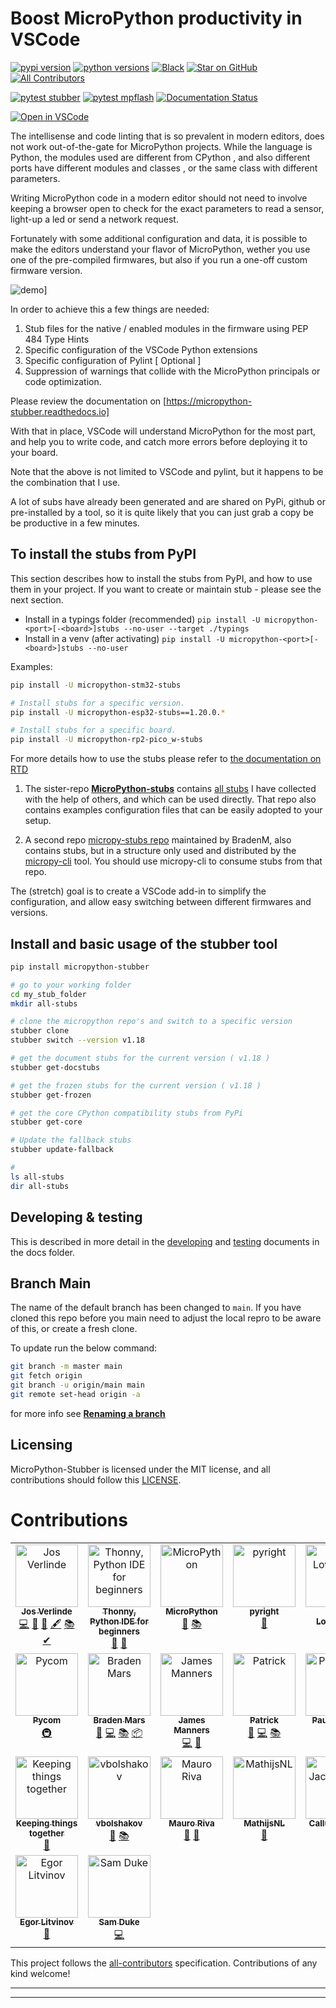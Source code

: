 # Boost MicroPython productivity in VSCode
 
  [![pypi version](https://badgen.net/pypi/v/micropython-stubber)](https://pypi.org/project/micropython-stubber/)
  [![python versions](https://badgen.net/pypi/python/micropython-stubber)](https://badgen.net/pypi/python/micropython-stubber)
  [![Black](https://img.shields.io/badge/code%20style-black-000000.svg)](https://github.com/python/black "Black badge")
  [![Star on GitHub](https://img.shields.io/github/stars/josverl/micropython-stubber.svg?style=social)](https://github.com/josverl/micropython-stubber/stargazers)
  [![All Contributors](https://img.shields.io/badge/all_contributors-19-green.svg?style=flat-square)](#Contributions)
  <!-- break -->
  [![pytest stubber](https://github.com/Josverl/micropython-stubber/actions/workflows/pytest.yml/badge.svg)](https://github.com/Josverl/micropython-stubber/actions/workflows/pytest.yml)
  [![pytest mpflash](https://github.com/Josverl/micropython-stubber/actions/workflows/pytest_mpflash.yml/badge.svg)](https://github.com/Josverl/micropython-stubber/actions/workflows/pytest_mpflash.yml)
  [![Documentation Status](https://readthedocs.org/projects/micropython-stubber/badge/?version=latest)](https://micropython-stubber.readthedocs.io/en/latest/?badge=latest "Document build status badge")
  <!-- break -->
  [![Open in VSCode](https://img.shields.io/static/v1?logo=visualstudiocode&label=&message=Open%20in%20Visual%20Studio%20Code&labelColor=2c2c32&color=007acc&logoColor=007acc
)](https://open.vscode.dev/josverl/micropython-stubber)
  
The intellisense and code linting that is so prevalent in modern editors, does not work out-of-the-gate for MicroPython projects.
While the language is Python, the modules used are different from CPython , and also different ports have different modules and classes , or the same class with different parameters.

Writing MicroPython code in a modern editor should not need to involve keeping a browser open to check for the exact parameters to read a sensor, light-up a led or send a network request.

Fortunately with some additional configuration and data, it is possible to make the editors understand your flavor of MicroPython, wether you use one of the pre-compiled firmwares, but also if you run a one-off custom firmware version.


![demo][]]

In order to achieve this a few things are needed:
1) Stub files for the native / enabled modules in the firmware using PEP 484 Type Hints
2) Specific configuration of the VSCode Python extensions 
3) Specific configuration of Pylint [ Optional ]
4) Suppression of warnings that collide with the MicroPython principals or code optimization.

Please review the documentation on [https://micropython-stubber.readthedocs.io]  

With that in place, VSCode will understand MicroPython for the most part, and help you to write code, and catch more errors before deploying it to your board. 

Note that the above is not limited to VSCode and pylint, but it happens to be the combination that I use. 

A lot of subs have already been generated and are shared on PyPi, github or pre-installed by a tool, so it is quite likely that you can just grab a copy be be productive in a few minutes.

## To install the stubs from PyPI
This section describes how to install the stubs from PyPI, and how to use them in your project.
If you want to create or maintain stub - please see the next section.

- Install in a typings folder (recommended) 
  `pip install -U micropython-<port>[-<board>]stubs --no-user --target ./typings`
- Install in a venv (after activating) 
  `pip install -U micropython-<port>[-<board>]stubs --no-user`

Examples:
``` bash
pip install -U micropython-stm32-stubs

# Install stubs for a specific version.
pip install -U micropython-esp32-stubs==1.20.0.*

# Install stubs for a specific board.
pip install -U micropython-rp2-pico_w-stubs
```

For more details how to use the stubs please refer to [the documentation on RTD](https://micropython-stubs.readthedocs.io/en/latest/20_using.html)


1. The sister-repo [**MicroPython-stubs**][stubs-repo] contains [all stubs][all-stubs] I have collected with the help of others, and which can be used directly.
That repo also contains examples configuration files that can be easily adopted to your setup.

2. A second repo [micropy-stubs repo][stubs-repo2] maintained by BradenM, also contains stubs, but in a structure only used and distributed by the [micropy-cli](#using-micropy-cli) tool.
You should use micropy-cli to consume stubs from that repo.

The (stretch) goal is to create a VSCode add-in to simplify the configuration, and allow easy switching between different firmwares and versions.


## Install and basic usage of the stubber tool

``` bash
pip install micropython-stubber

# go to your working folder 
cd my_stub_folder
mkdir all-stubs

# clone the micropython repo's and switch to a specific version 
stubber clone
stubber switch --version v1.18

# get the document stubs for the current version ( v1.18 )
stubber get-docstubs

# get the frozen stubs for the current version ( v1.18 )
stubber get-frozen

# get the core CPython compatibility stubs from PyPi 
stubber get-core

# Update the fallback stubs
stubber update-fallback

#
ls all-stubs
dir all-stubs
```


## Developing & testing 

This is described in more detail in the [developing](docs/developing.md) and [testing](docs/testing.md)  documents in the docs folder.

## Branch Main
The name of the default branch has been changed to `main`.
If you have cloned this repo before you main need to adjust the local repro to be aware of this, or create a fresh clone.

To update run the below command:  
``` bash
git branch -m master main                    
git fetch origin
git branch -u origin/main main                      
git remote set-head origin -a
```

for more info see [**Renaming a branch**](https://docs.github.com/en/repositories/configuring-branches-and-merges-in-your-repository/managing-branches-in-your-repository/renaming-a-branch#updating-a-local-clone-after-a-branch-name-changes)

## Licensing 

MicroPython-Stubber is licensed under the MIT license, and all contributions should follow this [LICENSE](LICENSE).


# Contributions
<!-- spell-checker: disable -->

<!-- ALL-CONTRIBUTORS-LIST:START - Do not remove or modify this section -->
<!-- prettier-ignore-start -->
<!-- markdownlint-disable -->
<table>
  <tbody>
    <tr>
      <td align="center" valign="top" width="14.28%"><a href="https://github.com/Josverl"><img src="https://avatars2.githubusercontent.com/u/981654?v=4?s=100" width="100px;" alt="Jos Verlinde"/><br /><sub><b>Jos Verlinde</b></sub></a><br /><a href="https://github.com/Josverl/micropython-stubber/commits?author=josverl" title="Code">💻</a> <a href="#research-josverl" title="Research">🔬</a> <a href="#ideas-josverl" title="Ideas, Planning, & Feedback">🤔</a> <a href="#content-josverl" title="Content">🖋</a> <a href="#stubs-josverl" title="MicroPython stubs">📚</a> <a href="#test-josverl" title="Test">✔</a></td>
      <td align="center" valign="top" width="14.28%"><a href="https://thonny.org/"><img src="https://avatars1.githubusercontent.com/u/46202078?v=4?s=100" width="100px;" alt="Thonny, Python IDE for beginners"/><br /><sub><b>Thonny, Python IDE for beginners</b></sub></a><br /><a href="#ideas-thonny" title="Ideas, Planning, & Feedback">🤔</a> <a href="#research-thonny" title="Research">🔬</a></td>
      <td align="center" valign="top" width="14.28%"><a href="https://micropython.org/"><img src="https://avatars1.githubusercontent.com/u/6298560?v=4?s=100" width="100px;" alt="MicroPython"/><br /><sub><b>MicroPython</b></sub></a><br /><a href="#data-micropython" title="Data">🔣</a> <a href="#stubs-micropython" title="MicroPython stubs">📚</a></td>
      <td align="center" valign="top" width="14.28%"><a href="https://github.com/microsoft/pyright"><img src="https://avatars.githubusercontent.com/u/6154722?v=4?s=100" width="100px;" alt="pyright"/><br /><sub><b>pyright</b></sub></a><br /><a href="#tool-pyright" title="Tools">🔧</a></td>
      <td align="center" valign="top" width="14.28%"><a href="https://github.com/loboris"><img src="https://avatars3.githubusercontent.com/u/6280349?v=4?s=100" width="100px;" alt="Boris Lovosevic"/><br /><sub><b>Boris Lovosevic</b></sub></a><br /><a href="#data-loboris" title="Data">🔣</a> <a href="#stubs-loboris" title="MicroPython stubs">📚</a></td>
      <td align="center" valign="top" width="14.28%"><a href="https://github.com/pfalcon"><img src="https://avatars3.githubusercontent.com/u/500451?v=4?s=100" width="100px;" alt="Paul Sokolovsky"/><br /><sub><b>Paul Sokolovsky</b></sub></a><br /><a href="#data-pfalcon" title="Data">🔣</a> <a href="#stubs-pfalcon" title="MicroPython stubs">📚</a></td>
      <td align="center" valign="top" width="14.28%"><a href="https://github.com/pycopy"><img src="https://avatars0.githubusercontent.com/u/67273174?v=4?s=100" width="100px;" alt="pycopy"/><br /><sub><b>pycopy</b></sub></a><br /><a href="#data-pycopy" title="Data">🔣</a> <a href="#stubs-pycopy" title="MicroPython stubs">📚</a></td>
    </tr>
    <tr>
      <td align="center" valign="top" width="14.28%"><a href="https://github.com/pycom"><img src="https://avatars2.githubusercontent.com/u/16415153?v=4?s=100" width="100px;" alt="Pycom"/><br /><sub><b>Pycom</b></sub></a><br /><a href="#infra-pycom" title="Infrastructure (Hosting, Build-Tools, etc)">🚇</a></td>
      <td align="center" valign="top" width="14.28%"><a href="https://github.com/BradenM"><img src="https://avatars1.githubusercontent.com/u/5913808?v=4?s=100" width="100px;" alt="Braden Mars"/><br /><sub><b>Braden Mars</b></sub></a><br /><a href="https://github.com/Josverl/micropython-stubber/issues?q=author%3ABradenM" title="Bug reports">🐛</a> <a href="https://github.com/Josverl/micropython-stubber/commits?author=BradenM" title="Code">💻</a> <a href="#stubs-BradenM" title="MicroPython stubs">📚</a> <a href="#platform-BradenM" title="Packaging/porting to new platform">📦</a></td>
      <td align="center" valign="top" width="14.28%"><a href="https://binary.com.au/"><img src="https://avatars2.githubusercontent.com/u/175909?v=4?s=100" width="100px;" alt="James Manners"/><br /><sub><b>James Manners</b></sub></a><br /><a href="https://github.com/Josverl/micropython-stubber/commits?author=jmannau" title="Code">💻</a> <a href="https://github.com/Josverl/micropython-stubber/issues?q=author%3Ajmannau" title="Bug reports">🐛</a></td>
      <td align="center" valign="top" width="14.28%"><a href="http://patrickwalters.us/"><img src="https://avatars0.githubusercontent.com/u/4002194?v=4?s=100" width="100px;" alt="Patrick"/><br /><sub><b>Patrick</b></sub></a><br /><a href="https://github.com/Josverl/micropython-stubber/issues?q=author%3Aaskpatrickw" title="Bug reports">🐛</a> <a href="https://github.com/Josverl/micropython-stubber/commits?author=askpatrickw" title="Code">💻</a> <a href="#stubs-askpatrickw" title="MicroPython stubs">📚</a></td>
      <td align="center" valign="top" width="14.28%"><a href="https://opencollective.com/pythonseverywhere"><img src="https://avatars3.githubusercontent.com/u/16009100?v=4?s=100" width="100px;" alt="Paul m. p. P."/><br /><sub><b>Paul m. p. P.</b></sub></a><br /><a href="#ideas-pmp-p" title="Ideas, Planning, & Feedback">🤔</a> <a href="#research-pmp-p" title="Research">🔬</a></td>
      <td align="center" valign="top" width="14.28%"><a href="https://github.com/edreamleo"><img src="https://avatars0.githubusercontent.com/u/592928?v=4?s=100" width="100px;" alt="Edward K. Ream"/><br /><sub><b>Edward K. Ream</b></sub></a><br /><a href="#plugin-edreamleo" title="Plugin/utility libraries">🔌</a></td>
      <td align="center" valign="top" width="14.28%"><a href="https://github.com/dastultz"><img src="https://avatars3.githubusercontent.com/u/4334042?v=4?s=100" width="100px;" alt="Daryl Stultz"/><br /><sub><b>Daryl Stultz</b></sub></a><br /><a href="#stubs-dastultz" title="MicroPython stubs">📚</a></td>
    </tr>
    <tr>
      <td align="center" valign="top" width="14.28%"><a href="https://github.com/cabletie"><img src="https://avatars1.githubusercontent.com/u/2356734?v=4?s=100" width="100px;" alt="Keeping things together"/><br /><sub><b>Keeping things together</b></sub></a><br /><a href="https://github.com/Josverl/micropython-stubber/issues?q=author%3Acabletie" title="Bug reports">🐛</a></td>
      <td align="center" valign="top" width="14.28%"><a href="https://github.com/vbolshakov"><img src="https://avatars2.githubusercontent.com/u/2453324?v=4?s=100" width="100px;" alt="vbolshakov"/><br /><sub><b>vbolshakov</b></sub></a><br /><a href="https://github.com/Josverl/micropython-stubber/issues?q=author%3Avbolshakov" title="Bug reports">🐛</a> <a href="#stubs-vbolshakov" title="MicroPython stubs">📚</a></td>
      <td align="center" valign="top" width="14.28%"><a href="https://lemariva.com/"><img src="https://avatars2.githubusercontent.com/u/15173329?v=4?s=100" width="100px;" alt="Mauro Riva"/><br /><sub><b>Mauro Riva</b></sub></a><br /><a href="#blog-lemariva" title="Blogposts">📝</a> <a href="https://github.com/Josverl/micropython-stubber/issues?q=author%3Alemariva" title="Bug reports">🐛</a></td>
      <td align="center" valign="top" width="14.28%"><a href="https://github.com/MathijsNL"><img src="https://avatars0.githubusercontent.com/u/1612886?v=4?s=100" width="100px;" alt="MathijsNL"/><br /><sub><b>MathijsNL</b></sub></a><br /><a href="https://github.com/Josverl/micropython-stubber/issues?q=author%3AMathijsNL" title="Bug reports">🐛</a></td>
      <td align="center" valign="top" width="14.28%"><a href="http://comingsoon.tm/"><img src="https://avatars0.githubusercontent.com/u/13251689?v=4?s=100" width="100px;" alt="Callum Jacob Hays"/><br /><sub><b>Callum Jacob Hays</b></sub></a><br /><a href="https://github.com/Josverl/micropython-stubber/issues?q=author%3ACallumJHays" title="Bug reports">🐛</a> <a href="#test-CallumJHays" title="Test">✔</a></td>
      <td align="center" valign="top" width="14.28%"><a href="https://github.com/v923z"><img src="https://avatars0.githubusercontent.com/u/1310472?v=4?s=100" width="100px;" alt="Zoltán Vörös"/><br /><sub><b>Zoltán Vörös</b></sub></a><br /><a href="#data-v923z" title="Data">🔣</a></td>
      <td align="center" valign="top" width="14.28%"><a href="https://github.com/vincent-l-j"><img src="https://avatars.githubusercontent.com/u/20021376?v=4?s=100" width="100px;" alt="vincent-l-j"/><br /><sub><b>vincent-l-j</b></sub></a><br /><a href="https://github.com/Josverl/micropython-stubber/commits?author=vincent-l-j" title="Documentation">📖</a></td>
    </tr>
    <tr>
      <td align="center" valign="top" width="14.28%"><a href="https://github.com/yegorLitvinov"><img src="https://avatars.githubusercontent.com/u/20367310?v=4?s=100" width="100px;" alt="Egor Litvinov"/><br /><sub><b>Egor Litvinov</b></sub></a><br /><a href="https://github.com/Josverl/micropython-stubber/issues?q=author%3AyegorLitvinov" title="Bug reports">🐛</a></td>
      <td align="center" valign="top" width="14.28%"><a href="https://github.com/samskiter"><img src="https://avatars.githubusercontent.com/u/1271643?v=4?s=100" width="100px;" alt="Sam Duke"/><br /><sub><b>Sam Duke</b></sub></a><br /><a href="https://github.com/Josverl/micropython-stubber/commits?author=samskiter" title="Code">💻</a></td>
    </tr>
  </tbody>
</table>

<!-- markdownlint-restore -->
<!-- prettier-ignore-end -->

<!-- ALL-CONTRIBUTORS-LIST:END -->

This project follows the [all-contributors](https://github.com/all-contributors/all-contributors) specification. Contributions of any kind welcome!

----------------------------

--------------------------------



[stubs-repo]:   https://github.com/Josverl/micropython-stubs
[stubs-repo2]:  https://github.com/BradenM/micropy-stubs
[micropython-stubber]: https://github.com/Josverl/micropython-stubber
[micropython-stubs]: https://github.com/Josverl/micropython-stubs#micropython-stubs
[micropy-cli]: https://github.com/BradenM/micropy-cli
[using-the-stubs]: https://github.com/Josverl/micropython-stubs#using-the-stubs
[demo]:         https://github.com/Josverl/micropython-stubber/blob/main/docs/img/demo.gif?raw=true	"demo of writing code using the stubs"
[stub processing order]: https://github.com/Josverl/micropython-stubber/blob/main/docs/img/stuborder_pylance.png?raw=true	"recommended stub processing order"
[naming-convention]: #naming-convention-and-stub-folder-structure
[all-stubs]: https://github.com/Josverl/micropython-stubs/blob/main/firmwares.md
[micropython]: https://github.com/micropython/micropython
[micropython-lib]:  https://github.com/micropython/micropython-lib
[pycopy]: https://github.com/pfalcon/pycopy
[pycopy-lib]: https://github.com/pfalcon/pycopy-lib

